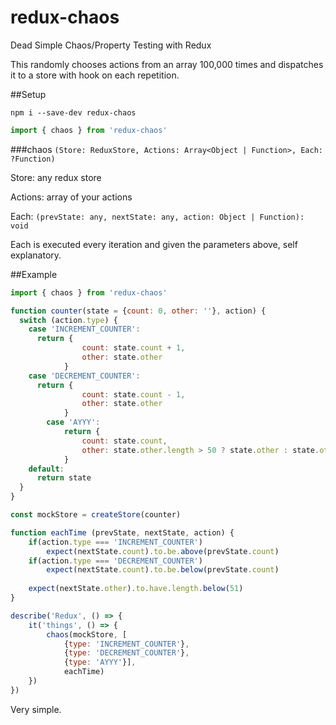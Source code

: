 # redux-chaos
Dead Simple Chaos/Property Testing with Redux

This randomly chooses actions from an array 100,000 times and dispatches it to a store with hook on each repetition.

##Setup

`npm i --save-dev redux-chaos`
```javascript
import { chaos } from 'redux-chaos'
```

###chaos `(Store: ReduxStore, Actions: Array<Object | Function>, Each: ?Function)`

Store: any redux store

Actions: array of your actions

Each: `(prevState: any, nextState: any, action: Object | Function): void`

Each is executed every iteration and given the parameters above, self explanatory.

##Example

```javascript
import { chaos } from 'redux-chaos'

function counter(state = {count: 0, other: ''}, action) {
  switch (action.type) {
    case 'INCREMENT_COUNTER':
      return {
				count: state.count + 1,
				other: state.other
			}
    case 'DECREMENT_COUNTER':
      return {
				count: state.count - 1,
				other: state.other
			}
		case 'AYYY': 
			return {
				count: state.count,
				other: state.other.length > 50 ? state.other : state.other + 'lo'
			}
    default:
      return state
  }
}

const mockStore = createStore(counter)

function eachTime (prevState, nextState, action) {
	if(action.type === 'INCREMENT_COUNTER')
		expect(nextState.count).to.be.above(prevState.count)
	if(action.type === 'DECREMENT_COUNTER')
		expect(nextState.count).to.be.below(prevState.count)
		
	expect(nextState.other).to.have.length.below(51)
}

describe('Redux', () => {
	it('things', () => {
		chaos(mockStore, [
			{type: 'INCREMENT_COUNTER'}, 
			{type: 'DECREMENT_COUNTER'}, 
			{type: 'AYYY'}], 
			eachTime)
	})
})
```

Very simple.
